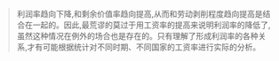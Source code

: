 > 利润率趋向下降,和剩余价值率趋向提高,从而和劳动剥削程度趋向提高是结合在一起的。因此,最荒谬的莫过于用工资率的提高来说明利润率的降低了,虽然这种情况在例外的场合也是存在的。只有理解了形成利润率的各种关系,才有可能根据统计对不同时期、不同国家的工资率进行实际的分析。


